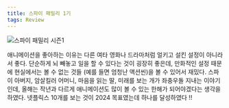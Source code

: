 ```yaml
---
title: 스파이 패밀리 1기
tags: Review
---
```


![스파이 패밀리 시즌1](https://github.com/hoonjanglee/hoonjanglee.github.io/assets/50545088/59bd2698-b4d3-4409-9c81-b3ff4f71305c)

애니메이션을 좋아하는 이유는 다른 여타 영화나 드라마처럼 얼키고 설킨 설정이 아니라서 좋다. 단순하게 뇌 빼놓고 일을 할 수 있다는 것이 굉장히 좋은데, 만화적인 설정 때문에 현실에서는 볼 수 없는 것들 (예를 들면 엄청난 액션씬)을 볼 수 있어서 재밌다.
스파이 아버지, 암살킬러 어머니, 마음을 읽는 딸, 미래를 보는 개가 좌충우돌 지내는 이야기인데, 올해는 작년과 다르게 애니메이션도 많이 볼 수 있는 한해가 되어야겠다는 생각을 하였다.
넷플릭스 10개를 보는 것이 2024 목표였는데 하나를 달성하였다 !!